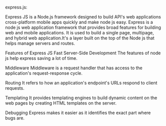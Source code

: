 express.js:

Express JS is a Node.js framework designed to build API's web applications cross-platform mobile apps quickly and make node js easy.
Express is a node js web application framework that provides broad features for building web and mobile applications. It is used to build a single page, multipage, and hybrid web application.It's a layer built on the top of the Node js that helps manage servers and routes.

Features of Express JS
Fast Server-Side Development 
The features of node js help express saving a lot of time.

Middleware
Middleware is a request handler that has access to the application's request-response cycle.

Routing 
It refers to how an application's endpoint's URLs respond to client requests.

Templating 
It provides templating engines to build dynamic content on the web pages by creating HTML templates on the server.

Debugging 
Express makes it easier as it identifies the exact part where bugs are.